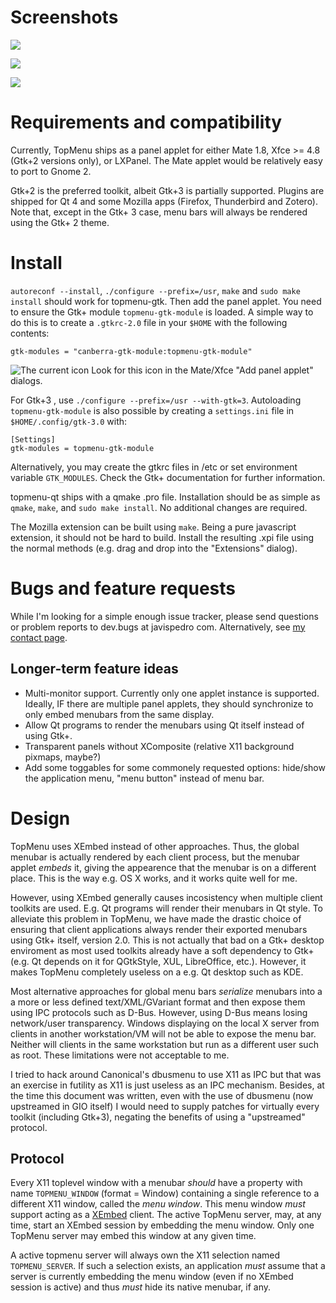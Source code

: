 # Screenshots

![](https://pbs.twimg.com/media/Be2QBA9CQAEYosy.png)

![](https://pbs.twimg.com/media/BmkXFUwCcAADhCs.png)

![](http://depot.javispedro.com/mate/topmenu/thunderbird.png)

# Requirements and compatibility

Currently, TopMenu ships as a panel applet for either Mate 1.8, Xfce >= 4.8 (Gtk+2 versions only), or LXPanel. The Mate applet would be relatively easy to port to Gnome 2.

Gtk+2 is the preferred toolkit, albeit Gtk+3 is partially supported.
Plugins are shipped for Qt 4 and some Mozilla apps (Firefox, Thunderbird and Zotero). Note that, except in the Gtk+ 3 case, menu bars will always be rendered using the Gtk+ 2 theme.

# Install

`autoreconf --install`, `./configure --prefix=/usr`, `make` and `sudo make install` should work for topmenu-gtk. Then add the panel applet. You need to ensure the Gtk+ module `topmenu-gtk-module` is loaded. A simple way to do this is to create a `.gtkrc-2.0` file in your `$HOME` with the following contents:

    gtk-modules = "canberra-gtk-module:topmenu-gtk-module"

![The current icon](https://git.javispedro.com/cgit/topmenu-gtk.git/plain/icons/48x48/topmenu-applet.png) Look for this icon in the Mate/Xfce "Add panel applet" dialogs.

For Gtk+3 , use `./configure --prefix=/usr --with-gtk=3`. Autoloading `topmenu-gtk-module` is
also possible by creating a `settings.ini` file in `$HOME/.config/gtk-3.0` with:

    [Settings]
    gtk-modules = topmenu-gtk-module

Alternatively, you may create the gtkrc files in /etc or set environment variable `GTK_MODULES`. Check the Gtk+ documentation for further information.

topmenu-qt ships with a qmake .pro file. Installation should be as simple as `qmake`, `make`, and `sudo make install`. No additional changes are required.

The Mozilla extension can be built using `make`. Being a pure javascript extension, it should not be hard to build. Install the resulting .xpi file using the normal methods (e.g. drag and drop into the "Extensions" dialog).

# Bugs and feature requests

While I'm looking for a simple enough issue tracker,
please send questions or problem reports to dev.bugs at javispedro com. Alternatively, see [my contact page](http://javispedro.com/me.html).

## Longer-term feature ideas

* Multi-monitor support. Currently only one applet instance is supported.  Ideally, IF there are multiple panel applets, they should synchronize to only embed menubars from the same display.
* Allow Qt programs to render the menubars using Qt itself instead of using Gtk+.
* Transparent panels without XComposite (relative X11 background pixmaps, maybe?)
* Add some toggables for some commonely requested options: hide/show the application menu, "menu button" instead of menu bar.

# Design

TopMenu uses XEmbed instead of other approaches. Thus, the global menubar is actually rendered by each client process, but the menubar applet _embeds_ it, giving the appearence that the menubar is on a different place. This is the way e.g. OS X works, and it works quite well for me.

However, using XEmbed generally causes incosistency when multiple client toolkits are used. E.g. Qt programs will render their menubars in Qt style. To alleviate this problem in TopMenu, we have made the drastic choice of ensuring that client applications always render their exported menubars using Gtk+ itself, version 2.0. This is not actually that bad on a Gtk+ desktop enviroment as most used toolkits already have a soft dependency to Gtk+ (e.g. Qt depends on it for QGtkStyle, XUL, LibreOffice, etc.). However, it makes TopMenu completely useless on a e.g. Qt desktop such as KDE.


Most alternative approaches for global menu bars _serialize_ menubars into a a more or less defined text/XML/GVariant format and then expose them using IPC protocols such as D-Bus. However, using D-Bus means losing network/user transparency. Windows displaying on the local X server from clients in another workstation/VM will not be able to expose the menu bar. Neither will clients in the same workstation but run as a different user such as root. These limitations were not acceptable to me.

I tried to hack around Canonical's dbusmenu to use X11 as IPC but that was an exercise in futility as X11 is just useless as an IPC mechanism. 
Besides, at the time this document was written, even with the use of dbusmenu (now upstreamed in GIO itself) I would need to supply patches for virtually every toolkit (including Gtk+3), negating the benefits of using a "upstreamed" protocol.

## Protocol

Every X11 toplevel window with a menubar _should_ have a property with name `TOPMENU_WINDOW` (format = Window) containing a single reference to a different X11 window, called the _menu window_. This menu window _must_ support acting as a [XEmbed](http://standards.freedesktop.org/xembed-spec/xembed-spec-latest.html) client. The active TopMenu server, may, at any time, start an XEmbed session by embedding the menu window. Only one TopMenu server may embed this window at any given time.

A active topmenu server will always own the X11 selection named `TOPMENU_SERVER`. If such a selection exists, an application _must_ assume that a server is currently embedding the menu window (even if no XEmbed session is active) and thus _must_ hide its native menubar, if any.

